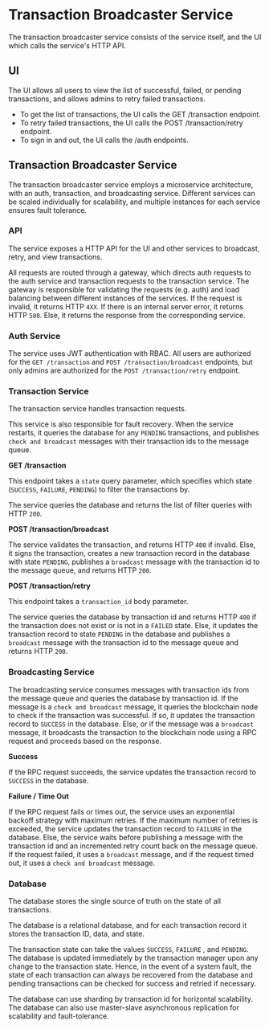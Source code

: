 # Transaction Broadcaster Service

The transaction broadcaster service consists of the service itself, and the UI which calls the service's HTTP API.

## UI

The UI allows all users to view the list of successful, failed, or pending transactions,
and allows admins to retry failed transactions.

- To get the list of transactions, the UI calls the GET /transaction endpoint.
- To retry failed transactions, the UI calls the POST /transaction/retry endpoint.
- To sign in and out, the UI calls the /auth endpoints.

## Transaction Broadcaster Service

The transaction broadcaster service employs a microservice architecture, with an auth, transaction, and broadcasting service.
Different services can be scaled individually for scalability, and multiple instances for each service ensures fault tolerance.

### API

The service exposes a HTTP API for the UI and other services to broadcast, retry, and view transactions.

All requests are routed through a gateway, which directs auth requests to the auth service and transaction requests to the transaction service.
The gateway is responsible for validating the requests (e.g. auth) and load balancing between different instances of the services.
If the request is invalid, it returns HTTP `4XX`. If there is an internal server error, it returns HTTP `500`. Else, it returns the response from the corresponding service.

### Auth Service

The service uses JWT authentication with RBAC.
All users are authorized for the `GET /transaction` and `POST /transaction/broadcast` endpoints, but only admins are authorized for the `POST /transaction/retry` endpoint.

### Transaction Service

The transaction service handles transaction requests.

This service is also responsible for fault recovery.
When the service restarts, it queries the database for any `PENDING` transactions, and publishes `check and broadcast` messages with their transaction ids to the message queue.

**GET /transaction**

This endpoint takes a `state` query parameter, which specifies which state (`SUCCESS`, `FAILURE`, `PENDING`) to filter the transactions by.

The service queries the database and returns the list of filter queries with HTTP `200`.

**POST /transaction/broadcast**

The service validates the transaction, and returns HTTP `400` if invalid.
Else, it signs the transaction, creates a new transaction record in the database with state `PENDING`,
publishes a `broadcast` message with the transaction id to the message queue, and returns HTTP `200`.

**POST /transaction/retry**

This endpoint takes a `transaction_id` body parameter.

The service queries the database by transaction id and returns HTTP `400` if the transaction does not exist or is not in a `FAILED` state.
Else, it updates the transaction record to state `PENDING` in the database and publishes a `broadcast` message with the transaction id to the message queue and returns HTTP `200`.

### Broadcasting Service

The broadcasting service consumes messages with transaction ids from the message queue and queries the database by transaction id.
If the message is a `check and broadcast` message, it queries the blockchain node to check if the transaction was successful.
If so, it updates the transaction record to `SUCCESS` in the database.
Else, or if the message was a `broadcast` message, it broadcasts the transaction to the blockchain node using a RPC request and proceeds based on the response.

**Success**

If the RPC request succeeds, the service updates the transaction record to `SUCCESS` in the database.

**Failure / Time Out**

If the RPC request fails or times out, the service uses an exponential backoff strategy with maximum retries.
If the maximum number of retries is exceeded, the service updates the transaction record to `FAILURE` in the database.
Else, the service waits before publishing a message with the transaction id and an incremented retry count back on the message queue.
If the request failed, it uses a `broadcast` message, and if the request timed out, it uses a `check and broadcast` message.

### Database

The database stores the single source of truth on the state of all transactions.

The database is a relational database, and for each transaction record it stores the transaction ID, data, and state.

The transaction state can take the values `SUCCESS`, `FAILURE` , and `PENDING`.
The database is updated immediately by the transaction manager upon any change to the transaction state.
Hence, in the event of a system fault, the state of each transaction can always be recovered from the database and pending transactions can be checked for success and retried if necessary.

The database can use sharding by transaction id for horizontal scalability.
The database can also use master-slave asynchronous replication for scalability and fault-tolerance.


